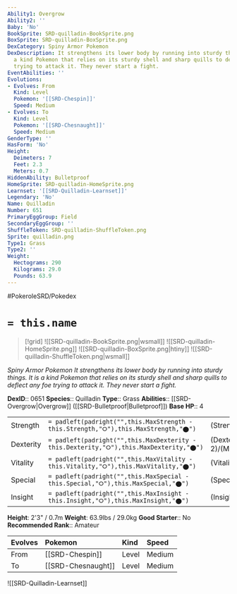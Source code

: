 ```yaml
---
Ability1: Overgrow
Ability2: ''
Baby: 'No'
BookSprite: SRD-quilladin-BookSprite.png
BoxSprite: SRD-quilladin-BoxSprite.png
DexCategory: Spiny Armor Pokemon
DexDescription: It strengthens its lower body by running into sturdy things. It is
  a kind Pokemon that relies on its sturdy shell and sharp quills to deflect any foe
  trying to attack it. They never start a fight.
EventAbilities: ''
Evolutions:
- Evolves: From
  Kind: Level
  Pokemon: '[[SRD-Chespin]]'
  Speed: Medium
- Evolves: To
  Kind: Level
  Pokemon: '[[SRD-Chesnaught]]'
  Speed: Medium
GenderType: ''
HasForm: 'No'
Height:
  Deimeters: 7
  Feet: 2.3
  Meters: 0.7
HiddenAbility: Bulletproof
HomeSprite: SRD-quilladin-HomeSprite.png
Learnset: '[[SRD-Quilladin-Learnset]]'
Legendary: 'No'
Name: Quilladin
Number: 651
PrimaryEggGroup: Field
SecondaryEggGroup: ''
ShuffleToken: SRD-quilladin-ShuffleToken.png
Sprite: quilladin.png
Type1: Grass
Type2: ''
Weight:
  Hectograms: 290
  Kilograms: 29.0
  Pounds: 63.9
---
```


#PokeroleSRD/Pokedex

# `= this.name`

> [!grid]
> ![[SRD-quilladin-BookSprite.png|wsmall]]
> ![[SRD-quilladin-HomeSprite.png]]
> ![[SRD-quilladin-BoxSprite.png|htiny]]
> ![[SRD-quilladin-ShuffleToken.png|wsmall]]


*Spiny Armor Pokemon*
*It strengthens its lower body by running into sturdy things. It is a kind Pokemon that relies on its sturdy shell and sharp quills to deflect any foe trying to attack it. They never start a fight.*

**DexID**:: 0651
**Species**:: Quilladin
**Type**:: Grass
**Abilities**:: [[SRD-Overgrow|Overgrow]] ([[SRD-Bulletproof|Bulletproof]])
**Base HP**:: 4

|           |                                                                                        |                                          |
| --------- | -------------------------------------------------------------------------------------- | ---------------------------------------- |
| Strength  | `= padleft(padright("",this.MaxStrength - this.Strength,"⭘"),this.MaxStrength,"⬤")`    | (Strength::2)/(MaxStrength::5)   |
| Dexterity | `= padleft(padright("",this.MaxDexterity - this.Dexterity,"⭘"),this.MaxDexterity,"⬤")` | (Dexterity:: 2)/(MaxDexterity::4) |
| Vitality  | `= padleft(padright("",this.MaxVitality - this.Vitality,"⭘"),this.MaxVitality,"⬤")`    | (Vitality::3)/(MaxVitality::6)   |
| Special   | `= padleft(padright("",this.MaxSpecial - this.Special,"⭘"),this.MaxSpecial,"⬤")`       | (Special::2)/(MaxSpecial::4)     |
| Insight   | `= padleft(padright("",this.MaxInsight - this.Insight,"⭘"),this.MaxInsight,"⬤")`       | (Insight::2)/(MaxInsight::4)     |

**Height**: 2'3" / 0.7m
**Weight**: 63.9lbs / 29.0kg
**Good Starter**:: No
**Recommended Rank**:: Amateur

| Evolves   | Pokemon            | Kind   | Speed   |
|:----------|:-------------------|:-------|:--------|
| From      | [[SRD-Chespin]]    | Level  | Medium  |
| To        | [[SRD-Chesnaught]] | Level  | Medium  |

![[SRD-Quilladin-Learnset]]